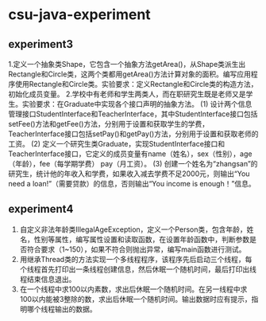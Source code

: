 # csu-java-experiment

## experiment3
1.定义一个抽象类Shape，它包含一个抽象方法getArea()，从Shape类派生出Rectangle和Circle类，这两个类都用getArea()方法计算对象的面积。编写应用程序使用Rectangle和Circle类。实验要求：定义Rectangle和Circle类的构造方法，初始化成员变量。
2.学校中有老师和学生两类人，而在职研究生既是老师又是学生。实验要求：在Graduate中实现各个接口声明的抽象方法。
(1) 设计两个信息管理接口StudentInterface和TeacherInterface，其中StudentInterface接口包括setFee()方法和getFee()方法，分别用于设置和获取学生的学费，TeacherInterface接口包括setPay()和getPay()方法，分别用于设置和获取老师的工资。
(2) 定义一个研究生类Graduate，实现StudentInterface接口和TeacherInterface接口，它定义的成员变量有name（姓名），sex（性别），age（年龄），fee（每学期学费） pay（月工资）。
(3) 创建一个姓名为“zhangsan”的研究生，统计他的年收入和学费，如果收入减去学费不足2000元，则输出“You need a loan!”（需要贷款）的信息，否则输出“You income is enough！”信息。

## experiment4
1. 自定义非法年龄类IllegalAgeException，定义一个Person类，包含年龄，姓名，性别等属性，编写属性设置和读取函数，在设置年龄函数中，判断参数是否符合要求（1~150），如果不符合则抛出异常，编写main函数进行测试。
2. 用继承Thread类的方法实现一个多线程程序，该程序先后启动三个线程，每个线程首先打印出一条线程创建信息，然后休眠一个随机时间，最后打印出线程结束信息退出。
3. 在一个线程中求100以内素数，求出后休眠一个随机时间。在另一线程中求100以内能被3整除的数，求出后休眠一个随机时间。输出数据时应有提示，指明哪个线程输出的数据。